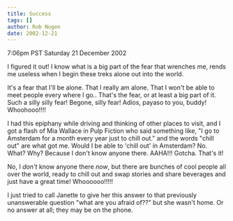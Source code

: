 ```yaml
---
title: Success
tags: []
author: Rob Nugen
date: 2002-12-21
---
```


<p class=date>7:06pm PST Saturday 21 December 2002</p>

<p>I figured it out!  I know what is a big part of the fear that
wrenches me, rends me useless when I begin these treks alone out into
the world.</p>

<p>It's a fear that I'll be alone.  That I really am alone.  That I won't
be able to meet people every where I go..  That's the fear, or at
least a big part of it.  Such a silly silly fear!  Begone, silly fear!
Adios, payaso to you, buddy!  Whoohooo!!!!</p>

<p>I had this epiphany while driving and thinking of
other places to visit, and I got a flash of Mia Wallace in Pulp Fiction
who said something like, "I go to Amsterdam for a month every year
just to chill out." and the words "chill out" are what got me.  Would
I be able to 'chill out' in Amsterdam?  No.  What?  Why?  Because I
don't know anyone there.  AAHA!!!  Gotcha.  That's it!</p>

<p>No, I <em>don't</em> know anyone there <em>now</em>, but there are
bunches of cool people all over the world, ready to chill out and swap
stories and share beverages and just have a great time!
Whoooooo!!!!!</p>

<p>I just tried to call Janette to give her this answer to that
previously unanswerable question "what are you afraid of??" but she
wasn't home.  Or no answer at all; they may be on the phone.</p>
